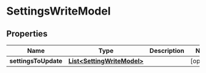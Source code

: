 
# SettingsWriteModel

## Properties
Name | Type | Description | Notes
------------ | ------------- | ------------- | -------------
**settingsToUpdate** | [**List&lt;SettingWriteModel&gt;**](SettingWriteModel.md) |  |  [optional]



